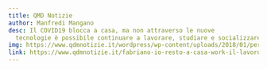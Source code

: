 ```yaml
---
title: QMD Notizie
author: Manfredi Mangano
desc: Il COVID19 blocca a casa, ma non attraverso le nuove
  tecnologie è possibile continuare a lavorare, studiare e socializzare
img: https://www.qdmnotizie.it/wordpress/wp-content/uploads/2018/01/personal-computer.jpeg
link: https://www.qdmnotizie.it/fabriano-io-resto-a-casa-work-il-lavoro-agile-parla-fabrianese/
---
```

